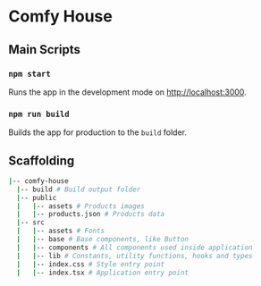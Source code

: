 # Comfy House

## Main Scripts

### `npm start`

Runs the app in the development mode on [http://localhost:3000](http://localhost:3000).

### `npm run build`

Builds the app for production to the `build` folder.

## Scaffolding
``` bash
|-- comfy-house
  |-- build # Build output folder
  |-- public
  |   |-- assets # Products images
  |   |-- products.json # Products data
  |-- src
  |   |-- assets # Fonts
  |   |-- base # Base components, like Button
  |   |-- components # All components used inside application
  |   |-- lib # Constants, utility functions, hooks and types
  |   |-- index.css # Style entry point
  |   |-- index.tsx # Application entry point
```